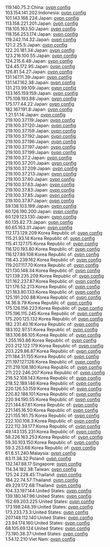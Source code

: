 119.140.75.2:China: [ovpn config](vpn/119_140_75_2.ovpn)  
103.154.141.202:Indonesia: [ovpn config](vpn/103_154_141_202.ovpn)  
101.143.168.224:Japan: [ovpn config](vpn/101_143_168_224.ovpn)  
113.158.221.201:Japan: [ovpn config](vpn/113_158_221_201.ovpn)  
118.105.163.50:Japan: [ovpn config](vpn/118_105_163_50.ovpn)  
118.156.253.174:Japan: [ovpn config](vpn/118_156_253_174.ovpn)  
119.242.114.32:Japan: [ovpn config](vpn/119_242_114_32.ovpn)  
121.2.25.5:Japan: [ovpn config](vpn/121_2_25_5.ovpn)  
122.20.181.34:Japan: [ovpn config](vpn/122_20_181_34.ovpn)  
123.216.100.55:Japan: [ovpn config](vpn/123_216_100_55.ovpn)  
124.215.6.48:Japan: [ovpn config](vpn/124_215_6_48.ovpn)  
124.45.172.95:Japan: [ovpn config](vpn/124_45_172_95.ovpn)  
126.81.54.27:Japan: [ovpn config](vpn/126_81_54_27.ovpn)  
131.147.11.39:Japan: [ovpn config](vpn/131_147_11_39.ovpn)  
131.147.162.38:Japan: [ovpn config](vpn/131_147_162_38.ovpn)  
131.213.99.109:Japan: [ovpn config](vpn/131_213_99_109.ovpn)  
133.165.159.159:Japan: [ovpn config](vpn/133_165_159_159.ovpn)  
175.108.193.88:Japan: [ovpn config](vpn/175_108_193_88.ovpn)  
175.177.44.22:Japan: [ovpn config](vpn/175_177_44_22.ovpn)  
182.167.191.8:Japan: [ovpn config](vpn/182_167_191_8.ovpn)  
1.21.51.14:Japan: [ovpn config](vpn/1_21_51_14.ovpn)  
219.100.37.119:Japan: [ovpn config](vpn/219_100_37_119.ovpn)  
219.100.37.120:Japan: [ovpn config](vpn/219_100_37_120.ovpn)  
219.100.37.159:Japan: [ovpn config](vpn/219_100_37_159.ovpn)  
219.100.37.192:Japan: [ovpn config](vpn/219_100_37_192.ovpn)  
219.100.37.196:Japan: [ovpn config](vpn/219_100_37_196.ovpn)  
219.100.37.197:Japan: [ovpn config](vpn/219_100_37_197.ovpn)  
219.100.37.199:Japan: [ovpn config](vpn/219_100_37_199.ovpn)  
219.100.37.2:Japan: [ovpn config](vpn/219_100_37_2.ovpn)  
219.100.37.201:Japan: [ovpn config](vpn/219_100_37_201.ovpn)  
219.100.37.209:Japan: [ovpn config](vpn/219_100_37_209.ovpn)  
219.100.37.213:Japan: [ovpn config](vpn/219_100_37_213.ovpn)  
219.100.37.60:Japan: [ovpn config](vpn/219_100_37_60.ovpn)  
219.100.37.63:Japan: [ovpn config](vpn/219_100_37_63.ovpn)  
219.100.37.83:Japan: [ovpn config](vpn/219_100_37_83.ovpn)  
219.100.37.85:Japan: [ovpn config](vpn/219_100_37_85.ovpn)  
219.100.37.87:Japan: [ovpn config](vpn/219_100_37_87.ovpn)  
59.138.103.199:Japan: [ovpn config](vpn/59_138_103_199.ovpn)  
60.126.190.200:Japan: [ovpn config](vpn/60_126_190_200.ovpn)  
60.129.123.130:Japan: [ovpn config](vpn/60_129_123_130.ovpn)  
60.135.82.73:Japan: [ovpn config](vpn/60_135_82_73.ovpn)  
60.65.163.31:Japan: [ovpn config](vpn/60_65_163_31.ovpn)  
112.173.129.209:Korea Republic of: [ovpn config](vpn/112_173_129_209.ovpn)  
115.21.93.14:Korea Republic of: [ovpn config](vpn/115_21_93_14.ovpn)  
115.41.127.175:Korea Republic of: [ovpn config](vpn/115_41_127_175.ovpn)  
116.120.193.80:Korea Republic of: [ovpn config](vpn/116_120_193_80.ovpn)  
116.127.89.108:Korea Republic of: [ovpn config](vpn/116_127_89_108.ovpn)  
118.43.239.162:Korea Republic of: [ovpn config](vpn/118_43_239_162.ovpn)  
119.207.117.70:Korea Republic of: [ovpn config](vpn/119_207_117_70.ovpn)  
121.130.148.34:Korea Republic of: [ovpn config](vpn/121_130_148_34.ovpn)  
121.139.235.209:Korea Republic of: [ovpn config](vpn/121_139_235_209.ovpn)  
121.162.237.87:Korea Republic of: [ovpn config](vpn/121_162_237_87.ovpn)  
121.176.52.213:Korea Republic of: [ovpn config](vpn/121_176_52_213.ovpn)  
121.183.80.133:Korea Republic of: [ovpn config](vpn/121_183_80_133.ovpn)  
125.191.200.88:Korea Republic of: [ovpn config](vpn/125_191_200_88.ovpn)  
14.36.8.79:Korea Republic of: [ovpn config](vpn/14_36_8_79.ovpn)  
175.126.156.223:Korea Republic of: [ovpn config](vpn/175_126_156_223.ovpn)  
175.196.115.245:Korea Republic of: [ovpn config](vpn/175_196_115_245.ovpn)  
175.200.125.132:Korea Republic of: [ovpn config](vpn/175_200_125_132.ovpn)  
182.231.40.16:Korea Republic of: [ovpn config](vpn/182_231_40_16.ovpn)  
183.102.97.51:Korea Republic of: [ovpn config](vpn/183_102_97_51.ovpn)  
183.106.86.105:Korea Republic of: [ovpn config](vpn/183_106_86_105.ovpn)  
1.255.193.86:Korea Republic of: [ovpn config](vpn/1_255_193_86.ovpn)  
203.212.122.179:Korea Republic of: [ovpn config](vpn/203_212_122_179.ovpn)  
203.229.86.87:Korea Republic of: [ovpn config](vpn/203_229_86_87.ovpn)  
211.184.31.155:Korea Republic of: [ovpn config](vpn/211_184_31_155.ovpn)  
211.197.127.126:Korea Republic of: [ovpn config](vpn/211_197_127_126.ovpn)  
211.219.108.180:Korea Republic of: [ovpn config](vpn/211_219_108_180.ovpn)  
211.222.246.207:Korea Republic of: [ovpn config](vpn/211_222_246_207.ovpn)  
218.52.108.143:Korea Republic of: [ovpn config](vpn/218_52_108_143.ovpn)  
218.52.189.146:Korea Republic of: [ovpn config](vpn/218_52_189_146.ovpn)  
220.126.53.159:Korea Republic of: [ovpn config](vpn/220_126_53_159.ovpn)  
220.82.188.101:Korea Republic of: [ovpn config](vpn/220_82_188_101.ovpn)  
220.94.190.55:Korea Republic of: [ovpn config](vpn/220_94_190_55.ovpn)  
221.144.67.61:Korea Republic of: [ovpn config](vpn/221_144_67_61.ovpn)  
221.145.16.50:Korea Republic of: [ovpn config](vpn/221_145_16_50.ovpn)  
221.155.161.75:Korea Republic of: [ovpn config](vpn/221_155_161_75.ovpn)  
222.100.108.3:Korea Republic of: [ovpn config](vpn/222_100_108_3.ovpn)  
222.112.39.177:Korea Republic of: [ovpn config](vpn/222_112_39_177.ovpn)  
49.143.135.231:Korea Republic of: [ovpn config](vpn/49_143_135_231.ovpn)  
58.226.163.253:Korea Republic of: [ovpn config](vpn/58_226_163_253.ovpn)  
59.30.103.150:Korea Republic of: [ovpn config](vpn/59_30_103_150.ovpn)  
59.3.253.68:Korea Republic of: [ovpn config](vpn/59_3_253_68.ovpn)  
61.6.51.240:Malaysia: [ovpn config](vpn/61_6_51_240.ovpn)  
83.11.38.32:Poland: [ovpn config](vpn/83_11_38_32.ovpn)  
132.147.88.17:Singapore: [ovpn config](vpn/132_147_88_17.ovpn)  
114.34.182.38:Taiwan: [ovpn config](vpn/114_34_182_38.ovpn)  
125.24.228.45:Thailand: [ovpn config](vpn/125_24_228_45.ovpn)  
184.22.74.57:Thailand: [ovpn config](vpn/184_22_74_57.ovpn)  
49.229.172.68:Thailand: [ovpn config](vpn/49_229_172_68.ovpn)  
104.33.197.144:United States: [ovpn config](vpn/104_33_197_144.ovpn)  
139.180.147.96:United States: [ovpn config](vpn/139_180_147_96.ovpn)  
152.69.203.225:United States: [ovpn config](vpn/152_69_203_225.ovpn)  
173.198.248.39:United States: [ovpn config](vpn/173_198_248_39.ovpn)  
173.233.73.3:United States: [ovpn config](vpn/173_233_73_3.ovpn)  
207.148.112.140:United States: [ovpn config](vpn/207_148_112_140.ovpn)  
23.94.174.160:United States: [ovpn config](vpn/23_94_174_160.ovpn)  
68.105.69.124:United States: [ovpn config](vpn/68_105_69_124.ovpn)  
73.190.38.37:United States: [ovpn config](vpn/73_190_38_37.ovpn)  
1.54.12.210:Viet Nam: [ovpn config](vpn/1_54_12_210.ovpn)  
